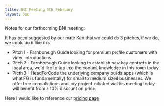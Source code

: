 ```yaml
---
title: BNI Meeting 9th February
layout: Doc
---
```


Notes for our forthcoming BNI meeting:

It has been suggested by our mate Ken that we could do 3 pitches, if we do, we could do it like this

* Pitch 1 - Farnborough Guide looking for premium profile customers with video introductions
* Pitch 2 - Farnborough Guide looking to establish new key contacts in the local area, we'd like to tap into the contact knowledge in this room today
* Picth 3 - HeadForCode the underlying company builds apps (which is what FG is fundamentally) for small to medium sized businesses. We offer free consultations and any project initiated via this meeting today will benefit from a 10% discount on price.

Here I would like to reference our [pricing page](/pricing)